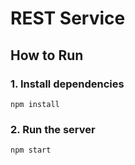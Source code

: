 # REST Service

## How to Run
### 1. Install dependencies
```
npm install
```

### 2. Run the server
```
npm start
```
